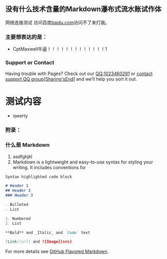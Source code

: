 ## 没有什么技术含量的Markdown瀑布式流水账试作体

网络连接测试
访问百度[baidu.com](https://www.baidu.com)访问不了来打我。

### 主要想表达的是：

- CptMaxwell牛逼！！！！！！！！！！！！！1

### Support or Contact

Having trouble with Pages? Check out our [QQ:1023460291](https://qm.qq.com/cgi-bin/qm/qr?k=W5r1vAj19XCR-weGaFsOWJfxe9Co32Sg&noverify=0) or [contact support QQ group[Sharing'sEnd]](https://jq.qq.com/?_wv=1027&k=eYUOp8ZW) and we’ll help you sort it out.

# 测试内容
- qwerty

### 附录：

### 什么是 Markdown

1. asdfghjkl
2. Markdown is a lightweight and easy-to-use syntax for styling your writing. It includes conventions for

```markdown
Syntax highlighted code block

# Header 1
## Header 2
### Header 3

- Bulleted
- List

1. Numbered
2. List

**Bold** and _Italic_ and `Code` text

[Link](url) and ![Image](src)
```

For more details see [GitHub Flavored Markdown](https://guides.github.com/features/mastering-markdown/).
